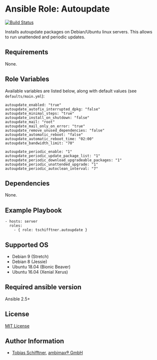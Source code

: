# Ansible Role: Autoupdate

[![Build Status](https://travis-ci.org/tschifftner/ansible-role-autoupdate.svg?branch=master)](https://travis-ci.org/tschifftner/ansible-role-autoupdate)

Installs autoupdate packages on Debian/Ubuntu linux servers. This allows to run unattended and periodic updates.

## Requirements

None.

## Role Variables

Available variables are listed below, along with default values (see `defaults/main.yml`):

```
autoupdate_enabled: "true"
autoupdate_autofix_interrupted_dpkg: "false"
autoupdate_minimal_steps: "true"
autoupdate_install_on_shutdown: "false"
autoupdate_mail: "root"
autoupdate_mail_only_on_error: "true"
autoupdate_remove_unused_dependencies: "false"
autoupdate_automatic_reboot: "false"
autoupdate_automatic_reboot_time: "02:00"
autoupdate_bandwidth_limit: "70"

autoupdate_periodic_enable: "1"
autoupdate_periodic_update_package_list: "1"
autoupdate_periodic_download_upgradeable_packages: "1"
autoupdate_periodic_unattended_upgrade: "1"
autoupdate_periodic_autoclean_interval: "7"
```

## Dependencies

None.

## Example Playbook

```
- hosts: server
  roles:
    - { role: tschifftner.autoupdate }
```
        
## Supported OS

 - Debian 9 (Stretch)
 - Debian 8 (Jessie)
 - Ubuntu 18.04 (Bionic Beaver)
 - Ubuntu 16.04 (Xenial Xerus)
 
## Required ansible version

Ansible 2.5+

## License

[MIT License](http://choosealicense.com/licenses/mit/)

## Author Information

 - [Tobias Schifftner](https://twitter.com/tschifftner), [ambimax® GmbH](https://www.ambimax.de)